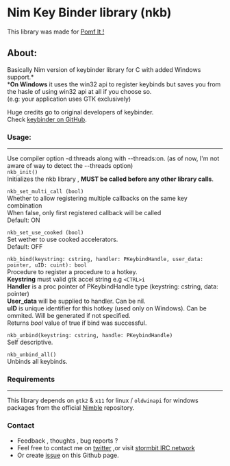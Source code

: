 # Nim Key Binder library (nkb)
This library was made for [Pomf It !](https://github.com/Senketsu/pomfit)

## About:
Basically Nim version of keybinder library for C with added Windows support.*  
***On Windows** it uses the win32 api to register keybinds but saves you from the hasle of using win32 api at all if you choose so.  
(e.g: your application uses GTK exclusively)

Huge credits go to original developers of keybinder.  
Check [keybinder on GitHub](https://github.com/engla/keybinder).

### Usage:
------------------------
Use compiler option -d:threads along with --threads:on.
(as of now, I'm not aware of way to detect the --threads option)  
`nkb_init()`  
  Initializes the nkb library , **MUST be called before any other library calls**.

`nkb_set_multi_call (bool)`  
  Whether to allow registering multiple callbacks on the same key combination  
  When false, only first registered callback will be called  
  Default: ON  

`nkb_set_use_cooked (bool)`  
  Set wether to use cooked accelerators.  
  Default: OFF  

`nkb_bind(keystring: cstring, handler: PKeybindHandle, user_data: pointer, uID: cuint): bool`  
  Procedure to register a procedure to a hotkey.  
  **Keystring** must valid gtk accel string e.g `<CTRL>i`  
  **Handler** is a proc pointer of PKeybindHandle type (keystring: cstring, data: pointer)  
  **User_data** will be supplied to handler. Can be nil.  
  **uID** is unique identifier for this hotkey (used only on Windows). Can be ommited. Will be generated if not specified.  
  Returns *bool* value of true if bind was successful.

`nkb_unbind(keystring: cstring, handle: PKeybindHandle)`  
  Self descriptive.

`nkb_unbind_all()`  
  Unbinds all keybinds.  

### Requirements
------------------------
This library depends on `gtk2` & `x11` for linux / `oldwinapi` for windows  
packages from the official [Nimble](https://github.com/nim-lang/nimble) repository.

### Contact
* Feedback , thoughts , bug reports ?
* Feel free to contact me on [twitter](https://twitter.com/Senketsu_Dev) ,or visit [stormbit IRC network](https://kiwiirc.com/client/irc.stormbit.net/?nick=Guest|?#Senketsu)
* Or create [issue](https://github.com/Senketsu/nkb/issues) on this Github page.
